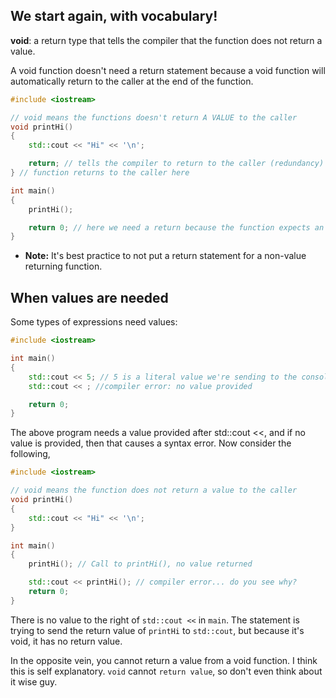 ## We start again, with vocabulary!
**void**: a return type that tells the compiler that the function does not return a value.

A void function doesn't need a return statement because a void function will automatically return to the caller at the end of the function.
```cpp
#include <iostream>

// void means the functions doesn't return A VALUE to the caller
void printHi()
{
    std::cout << "Hi" << '\n';

    return; // tells the compiler to return to the caller (redundancy)
} // function returns to the caller here

int main()
{
    printHi();

    return 0; // here we need a return because the function expects an int returned (0 for success)
}
```

- **Note:** It's best practice to not put a return statement for a non-value returning function.

## When values are needed
Some types of expressions need values:
```cpp
#include <iostream>

int main()
{
    std::cout << 5; // 5 is a literal value we're sending to the console via std::cout
    std::cout << ; //compiler error: no value provided

    return 0;
}
```
The above program needs a value provided after std::cout <<, and if no value is provided, then that causes a syntax error. Now consider the following,
```cpp
#include <iostream>

// void means the function does not return a value to the caller
void printHi()
{
    std::cout << "Hi" << '\n';
}

int main()
{
    printHi(); // Call to printHi(), no value returned

    std::cout << printHi(); // compiler error... do you see why?
    return 0;
}
```
There is no value to the right of `std::cout <<` in `main`. The statement is trying to send the return value of `printHi` to `std::cout`, but because it's void, it has no return value.

In the opposite vein, you cannot return a value from a void function. I think this is self explanatory. `void` cannot `return value`, so don't even think about it wise guy.
